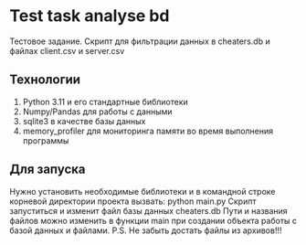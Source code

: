 # Test task analyse bd

Тестовое задание. Скрипт для фильтрации данных в cheaters.db и файлах client.csv и server.csv

## Технологии
1. Python 3.11 и его стандартные библиотеки
2. Numpy/Pandas для работы с данными
3. sqlite3 в качестве базы данных
4. memory_profiler для мониторинга памяти во время выполнения программы

## Для запуска
Нужно установить необходимые библиотеки и в командной строке корневой директории проекта вызвать:
python main.py
Скрипт запуститься и изменит файл базы данных cheaters.db
Пути и названия файлов можно изменить в функции main при создании объекта работы с базой данных и файлами.
P.S. Не забыть достать файлы из архивов!!!
